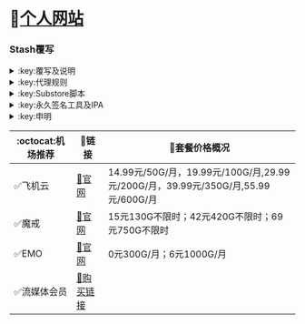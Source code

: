 # 🔔[个人网站](https://whatshub.top)
### Stash覆写

<details>
   <summary>:key:覆写及说明</summary>    
   
|:octocat:覆写|:link:链接|:pushpin:说明|
|--|--|--|
|:white_check_mark:去广告|[:link:链接地址](https://whatshub.top/stoverride/startingad.stoverride)|去广告
|:white_check_mark:去广告mix|[:link:链接地址](https://whatshub.top/stoverride/adultra.stoverride)|去广告mix
|:white_check_mark:去广告mix+|[:link:链接地址](https://whatshub.top/stoverride/adultraplus.stoverride)|去广告mix+
|:white_check_mark:accuweather解锁|[:link:链接地址](https://whatshub.top/stoverride/accu.stoverride)|天气app
|:white_check_mark:alarmy|[:link:链接地址](https://whatshub.top/stoverride/alarmy.stoverride)|使命闹钟
|:white_check_mark:aloha|[:link:链接地址](https://whatshub.top/stoverride/aloha.stoverride)|VPN隐私浏览器
|:white_check_mark:爱美剧|[:link:链接地址](https://whatshub.top/stoverride/amj.stoverride)|影视app 去广告+解锁部分会员功能
|:white_check_mark:Background Eraser|[:link:链接地址](https://whatshub.top/stoverride/aosoft.stoverride)|抠图app
|:white_check_mark:appraven|[:link:链接地址](https://whatshub.top/stoverride/appraven.stoverride)|应用市场
|:white_check_mark:audiomack|[:link:链接地址](https://whatshub.top/stoverride/audiomack.stoverride)|音乐相关app
|:white_check_mark:b612相机|[:link:链接地址](https://whatshub.top/stoverride/b612.stoverride)|相机编辑app
|:white_check_mark:百度云倍速|[:link:链接地址](https://whatshub.top/stoverride/baiducloud.stoverride)|百度云倍率播放
|:white_check_mark:白描|[:link:链接地址](https://whatshub.top/stoverride/baimiao.stoverride)|OCR扫描app
|:white_check_mark:bazaart|[:link:链接地址](https://whatshub.top/stoverride/bazaart.stoverride)|照片编辑
|:white_check_mark:布丁锁屏|[:link:链接地址](https://whatshub.top/stoverride/bdsp.stoverride)|桌面美化类
|:white_check_mark:bedtime fan|[:link:链接地址](https://whatshub.top/stoverride/bedtime-fan.stoverride)|助眠app
|:white_check_mark:bilibili HD|[:link:链接地址](https://whatshub.top/stoverride/bili.stoverride)|哔哩高清解锁
|:white_check_mark:bilibili NoAD|[:link:链接地址](https://whatshub.top/stoverride/biliad.stoverride)|bilibili去广告
|:white_check_mark:波点音乐|[:link:链接地址](https://whatshub.top/stoverride/Bodian.stoverride)|波点音乐去广告
|:white_check_mark:BOOM|[:link:链接地址](https://whatshub.top/stoverride/boom.stoverride)|音乐均衡器
|:white_check_mark:boxjs|[:link:链接地址](https://whatshub.top/stoverride/boxjs.stoverride)|含签到脚本
|:white_check_mark:财新文章解锁|[:link:链接地址](https://whatshub.top/stoverride/caixin.stoverride)|财新会员
|:white_check_mark:彩云天气|[:link:链接地址](https://whatshub.top/stoverride/caiyun.stoverride)|彩云天气SVIP
|:white_check_mark:计算器HD|[:link:链接地址](https://whatshub.top/stoverride/calculator.stoverride)|计算器HD会员
|:white_check_mark:扫描全能王|[:link:链接地址](https://whatshub.top/stoverride/camscanner.stoverride)|扫描全能王会员
|:white_check_mark:克拉壁纸|[:link:链接地址](https://whatshub.top/stoverride/clarity.stoverride)|桌面美化类
|:white_check_mark:colorwidgets|[:link:链接地址](https://whatshub.top/stoverride/colorwidgets.stoverride)|桌面小组件
|:white_check_mark:dailyyoga|[:link:链接地址](https://whatshub.top/stoverride/dailyyoga.stoverride)|每日瑜伽
|:white_check_mark:大蓝鲸|[:link:链接地址](https://whatshub.top/stoverride/dalanjing.stoverride)|视听互动
|:white_check_mark:darkroom|[:link:链接地址](https://whatshub.top/stoverride/darkroom.stoverride)|照片编辑
|:white_check_mark:读书笔记|[:link:链接地址](https://whatshub.top/stoverride/dsbj.stoverride)|笔记类
|:white_check_mark:第一弹|[:link:链接地址](https://whatshub.top/stoverride/dyd.stoverride)|二次元游戏综合社区
|:white_check_mark:儿哥点点|[:link:链接地址](https://whatshub.top/stoverride/egdd.stoverride)|幼儿类
|:white_check_mark:ellabook|[:link:链接地址](https://whatshub.top/stoverride/ellabook.stoverride)|幼儿类
|:white_check_mark:emby|[:link:链接地址](https://whatshub.top/stoverride/emby.stoverride)|Emby解锁
|:white_check_mark:emmo|[:link:链接地址](https://whatshub.top/stoverride/emmo.stoverride)|笔记类
|:white_check_mark:fabulous|[:link:链接地址](https://whatshub.top/stoverride/fabulous.stoverride)|健康类
|:white_check_mark:番茄小说|[:link:链接地址](https://whatshub.top/stoverride/fanqie.stoverride)|番茄小说去广告
|:white_check_mark:fantastical|[:link:链接地址](https://whatshub.top/stoverride/fantastical.stoverride)|日历类
|:white_check_mark:fimo|[:link:链接地址](https://whatshub.top/stoverride/fimo.stoverride)|相机类
|:white_check_mark:grammarly|[:link:链接地址](https://whatshub.top/stoverride/grammarly.stoverride)|外语类
|:white_check_mark:grow|[:link:链接地址](https://whatshub.top/stoverride/grow.stoverride)|健康类
|:white_check_mark:烘焙小屋|[:link:链接地址](https://whatshub.top/stoverride/hbxw.stoverride)|食谱类
|:white_check_mark:京东历史价格|[:link:链接地址](https://whatshub.top/stoverride/HistoryPrice.stoverride)|展开商品名查看历史价格
|:white_check_mark:海豚记账本|[:link:链接地址](https://whatshub.top/stoverride/htjzb.stoverride)|账目类
|:white_check_mark:hyperweb|[:link:链接地址](https://whatshub.top/stoverride/hyperweb.stoverride)|多合一浏览器扩展
|:white_check_mark:ilovepdf|[:link:链接地址](https://whatshub.top/stoverride/ilovepdf.stoverride)|PDF编辑
|:white_check_mark:imuseum|[:link:链接地址](https://whatshub.top/stoverride/imuseum.stoverride)|艺术类
|:white_check_mark:invideo|[:link:链接地址](https://whatshub.top/stoverride/invideo.stoverride)|视频编辑
|:white_check_mark:jibjab|[:link:链接地址](https://whatshub.top/stoverride/jibjab.stoverride)|图片恶搞
|:white_check_mark:句读|[:link:链接地址](https://whatshub.top/stoverride/judou.stoverride)|文学类
|:white_check_mark:kika|[:link:链接地址](https://whatshub.top/stoverride/kika.stoverride)|输入法
|:white_check_mark:酷我音乐|[:link:链接地址](https://whatshub.top/stoverride/kuwo-unlock.stoverride)|酷我音乐解锁
|:white_check_mark:lightroom|[:link:链接地址](https://whatshub.top/stoverride/lightroom.stoverride)|照片编辑
|:white_check_mark:流利说·阅读|[:link:链接地址](https://whatshub.top/stoverride/lls.stoverride)|外语类
|:white_check_mark:螺蛳大语文|[:link:链接地址](https://whatshub.top/stoverride/lsdyw.stoverride)|学习类
|:white_check_mark:免耽漫画|[:link:链接地址](https://whatshub.top/stoverride/mdmanhua.stoverride)|漫画类
|:white_check_mark:美篇|[:link:链接地址](https://whatshub.top/stoverride/meipian.stoverride)|交友类
|:white_check_mark:meistertask|[:link:链接地址](https://whatshub.top/stoverride/meistertask.stoverride)|任务管理
|:white_check_mark:美图秀秀|[:link:链接地址](https://whatshub.top/stoverride/meituxx.stoverride)|美图秀秀解锁会员
|:white_check_mark:漫画台|[:link:链接地址](https://whatshub.top/stoverride/mht.stoverride)|小程序解锁
|:white_check_mark:mix-camera|[:link:链接地址](https://whatshub.top/stoverride/mix-camera.stoverride)|相机类
|:white_check_mark:马卡龙玩图|[:link:链接地址](https://whatshub.top/stoverride/mklwt.stoverride)|照片编辑
|:white_check_mark:mojo|[:link:链接地址](https://whatshub.top/stoverride/mojo.stoverride)|创意模板
|:white_check_mark:molycam|[:link:链接地址](https://whatshub.top/stoverride/molycam.stoverride)|相机类
|:white_check_mark:musixmatch|[:link:链接地址](https://whatshub.top/stoverride/musixmatch.stoverride)|音乐类
|:white_check_mark:myfitnesspal|[:link:链接地址](https://whatshub.top/stoverride/myfitnesspal.stoverride)|健康类
|:white_check_mark:myplate|[:link:链接地址](https://whatshub.top/stoverride/myplate.stoverride)|健康类
|:white_check_mark:netflix_rating|[:link:链接地址](https://whatshub.top/stoverride/netflix_rating.stoverride)|奈飞显示豆瓣评分
|:white_check_mark:nicegram|[:link:链接地址](https://whatshub.top/stoverride/nicegram.stoverride)|nicegram会员解锁
|:white_check_mark:notability|[:link:链接地址](https://whatshub.top/stoverride/notability.stoverride)|笔记类
|:white_check_mark:Now冥想|[:link:链接地址](https://whatshub.top/stoverride/now.stoverride)|助眠app
|:white_check_mark:奶由壁纸|[:link:链接地址](https://whatshub.top/stoverride/nybz.stoverride)|桌面美化类
|:white_check_mark:oldroll|[:link:链接地址](https://whatshub.top/stoverride/oldroll.stoverride)|相机类
|:white_check_mark:peak|[:link:链接地址](https://whatshub.top/stoverride/peak.stoverride)|益智类
|:white_check_mark:配音秀|[:link:链接地址](https://whatshub.top/stoverride/peiyinxiu.stoverride)|配音
|:white_check_mark:photomath|[:link:链接地址](https://whatshub.top/stoverride/photomath.stoverride)|学习类
|:white_check_mark:photoshop Express|[:link:链接地址](https://whatshub.top/stoverride/photoshop.stoverride)|PS
|:white_check_mark:piccollage|[:link:链接地址](https://whatshub.top/stoverride/piccollage.stoverride)|照片编辑
|:white_check_mark:picsart|[:link:链接地址](https://whatshub.top/stoverride/picsart.stoverride)|照片编辑
|:white_check_mark:pillow|[:link:链接地址](https://whatshub.top/stoverride/pillow.stoverride)|健康类
|:white_check_mark:pixelcut|[:link:链接地址](https://whatshub.top/stoverride/pixelcut.stoverride)|照片编辑
|:white_check_mark:pocket lists|[:link:链接地址](https://whatshub.top/stoverride/pocketlists.stoverride)|口袋清单
|:white_check_mark:polarr|[:link:链接地址](https://whatshub.top/stoverride/polarr.stoverride)|照片编辑
|:white_check_mark:皮皮虾|[:link:链接地址](https://whatshub.top/stoverride/ppx.stoverride)|皮皮虾去广告
|:white_check_mark:起伏|[:link:链接地址](https://whatshub.top/stoverride/qifu.stoverride)|助眠app
|:white_check_mark:七猫小说|[:link:链接地址](https://whatshub.top/stoverride/qmxs.stoverride)|七猫小说解锁
|:white_check_mark:多重搜索|[:link:链接地址](https://whatshub.top/stoverride/multisearch.stoverride)|使用方法见模块说明
|:white_check_mark:人人视频|[:link:链接地址](https://whatshub.top/stoverride/rrsp.stoverride)|人人视频/多多视频去广告
|:white_check_mark:时光手账|[:link:链接地址](https://whatshub.top/stoverride/sgsz.stoverride)|笔记类
|:white_check_mark:shadowlinkVPN|[:link:链接地址](https://whatshub.top/stoverride/shadowlinkVPN.stoverride)|解锁VIP节点
|:white_check_mark:smallpdf|[:link:链接地址](https://whatshub.top/stoverride/smallpdf.stoverride)|PDF编辑
|:white_check_mark:石墨文档|[:link:链接地址](https://whatshub.top/stoverride/smwd.stoverride)|石墨文档解锁
|:white_check_mark:少年得到|[:link:链接地址](https://whatshub.top/stoverride/sndd.stoverride)|少年得到解锁
|:white_check_mark:soundcloud|[:link:链接地址](https://whatshub.top/stoverride/soundcloud.stoverride)|解锁soundcloud Go+
|:white_check_mark:spotify|[:link:链接地址](https://whatshub.top/stoverride/spotifyVIP.stoverride)|spotify 部分解锁 不能设置超高音质
|:white_check_mark:去开屏广告|[:link:链接地址](https://whatshub.top/stoverride/startingad.stoverride)|去开屏广告
|:white_check_mark:substore|[:link:链接地址](https://whatshub.top/stoverride/substore.stoverride)|订阅节点过滤/整合/修改/同步
|:white_check_mark:symbolab|[:link:链接地址](https://whatshub.top/stoverride/symbolab.stoverride)|数学解答
|:white_check_mark:tangerine|[:link:链接地址](https://whatshub.top/stoverride/tangerine.stoverride)|银行类
|:white_check_mark:tenpercent|[:link:链接地址](https://whatshub.top/stoverride/tenpercent.stoverride)|健康类
|:white_check_mark:迅雷|[:link:链接地址](https://whatshub.top/stoverride/thunder.stoverride)|迅雷会员
|:white_check_mark:tok cam|[:link:链接地址](https://whatshub.top/stoverride/tokcam.stoverride)|相机类
|:white_check_mark:图图记账|[:link:链接地址](https://whatshub.top/stoverride/tutu.stoverride)|账目类
|:white_check_mark:vista看天下|[:link:链接地址](https://whatshub.top/stoverride/vista.stoverride)|vista看天下会员
|:white_check_mark:vsco|[:link:链接地址](https://whatshub.top/stoverride/vsco.stoverride)|照片编辑
|:white_check_mark:wallcraft|[:link:链接地址](https://whatshub.top/stoverride/wallcraft.stoverride)|桌面美化类
|:white_check_mark:豌豆清单|[:link:链接地址](https://whatshub.top/stoverride/wdqd.stoverride)|清单类
|:white_check_mark:微信公众号去广告|[:link:链接地址](https://whatshub.top/stoverride/wechatad.stoverride)|微信公众号去广告
|:white_check_mark:微博去广告|[:link:链接地址](https://whatshub.top/stoverride/weiboad.stoverride)|微博去广告
|:white_check_mark:workout for women|[:link:链接地址](https://whatshub.top/stoverride/wfw.stoverride)|健康类
|:white_check_mark:widgetsmith|[:link:链接地址](https://whatshub.top/stoverride/widgetsmith.stoverride)|小组件
|:white_check_mark:万能变声器|[:link:链接地址](https://whatshub.top/stoverride/wnbsq.stoverride)|万能变声器
|:white_check_mark:网易蜗牛读书|[:link:链接地址](https://whatshub.top/stoverride/wnds.stoverride)|蜗牛读书解锁
|:white_check_mark:WPS|[:link:链接地址](https://whatshub.top/stoverride/WPS.stoverride)|wps解锁会员
|:white_check_mark:西窗烛|[:link:链接地址](https://whatshub.top/stoverride/xcz.stoverride)|西窗烛解锁
|:white_check_mark:小影|[:link:链接地址](https://whatshub.top/stoverride/xiaoying.stoverride)|小影解锁
|:white_check_mark:香蕉视频|[:link:链接地址](https://whatshub.top/stoverride/xjsp.stoverride)|不知道
|:white_check_mark:xmind思维导图|[:link:链接地址](https://whatshub.top/stoverride/xmind.stoverride)|xmind思维导图解锁
|:white_check_mark:喜马拉雅去广告|[:link:链接地址](https://whatshub.top/stoverride/xmlyad.stoverride)|喜马拉雅去广告
|:white_check_mark:小习惯|[:link:链接地址](https://whatshub.top/stoverride/xxg.stoverride)|自律类
|:white_check_mark:新语听书|[:link:链接地址](https://whatshub.top/stoverride/xyts.stoverride)|阅读类
|:white_check_mark:有道云笔记|[:link:链接地址](https://whatshub.top/stoverride/ydybj.stoverride)|有道云笔记解锁
|:white_check_mark:亦飞GIF|[:link:链接地址](https://whatshub.top/stoverride/yifeigif.stoverride)|照片编辑
|:white_check_mark:一甜相机|[:link:链接地址](https://whatshub.top/stoverride/yitian.stoverride)|一甜相机解锁
|:white_check_mark:一言|[:link:链接地址](https://whatshub.top/stoverride/yiyan.stoverride)|一言解锁
|:white_check_mark:云听|[:link:链接地址](https://whatshub.top/stoverride/yunting.stoverride)|云听解锁
|:white_check_mark:语文趣配音|[:link:链接地址](https://whatshub.top/stoverride/ywqpy.stoverride)|配音类
|:white_check_mark:斑马海报|[:link:链接地址](https://whatshub.top/stoverride/zebra.stoverride)|设计类
|:white_check_mark:知乎去广告|[:link:链接地址](https://whatshub.top/stoverride/ZhihuBlock.stoverride)|知乎去广告
|:white_check_mark:知乎优化|[:link:链接地址](https://whatshub.top/stoverride/ZhihuOpt.stoverride)|知乎优化
|:white_check_mark:纸条|[:link:链接地址](https://whatshub.top/stoverride/zhitiao.stoverride)|作文素材
|:white_check_mark:指尖时光|[:link:链接地址](https://whatshub.top/stoverride/zjsg.stoverride)|日程管理
|:white_check_mark:知音漫客|[:link:链接地址](https://whatshub.top/stoverride/zymk.stoverride)|知音漫客解锁
|:white_check_mark:Spotify歌词翻译|[:link:链接地址](https://whatshub.top/stoverride/spotify_lyric.stoverride)|需申请百度翻译API 教程在模块内
|:white_check_mark:NFC门禁卡公交卡|[:link:链接地址](https://whatshub.top/stoverride/nfc.stoverride)|NFC功能类
|:white_check_mark:搜图神器|[:link:链接地址](https://whatshub.top/stoverride/stsq.stoverride)|解锁VIP功能
|:white_check_mark:彩云天气通知任务|[:link:链接地址](https://whatshub.top/stoverride/caiyun_cron.stoverride)|天气通知，需搭配BOXJS使用
|:white_check_mark:Calm解锁|[:link:链接地址](https://whatshub.top/stoverride/calm.stoverride)|健康类
|:white_check_mark:HTTPS抓包|[:link:链接地址](https://whatshub.top/stoverride/https.stoverride)|抓包工具
|:white_check_mark:SSA丝社|[:link:链接地址](https://whatshub.top/stoverride/ssa.stoverride)|不知道
|:white_check_mark:小小优趣|[:link:链接地址](https://whatshub.top/stoverride/xxyq.stoverride)|儿童类
|:white_check_mark:幻影相册|[:link:链接地址](https://whatshub.top/stoverride/hyxc.stoverride)|照片编辑
|:white_check_mark:精塾国学|[:link:链接地址](https://whatshub.top/stoverride/jsgx.stoverride)|学习类
|:white_check_mark:PrettyUp|[:link:链接地址](https://whatshub.top/stoverride/prettyup.stoverride)|视频美化
|:white_check_mark:微博lite去广告|[:link:链接地址](https://whatshub.top/stoverride/weibolitead.stoverride)|微博轻享版去广告
|:white_check_mark:BILI自动地区|[:link:链接地址](https://whatshub.top/stoverride/bili-region.stoverride)|bili自动地区
|:white_check_mark:CUBOX|[:link:链接地址](https://whatshub.top/stoverride/cubox.stoverride)|文件收集整理
|:white_check_mark:pandora|[:link:链接地址](https://whatshub.top/stoverride/pandora.stoverride)|订阅管理
|:white_check_mark:微信阅读积分兑换|[:link:链接地址](https://whatshub.top/stoverride/wechatread.stoverride)|请查阅脚本内教程
|:white_check_mark:来音智能陪练|[:link:链接地址](https://whatshub.top/stoverride/ly.stoverride)|音乐训练
|:white_check_mark:熊掌记|[:link:链接地址](https://whatshub.top/stoverride/xzj.stoverride)|笔记类
|:white_check_mark:如期|[:link:链接地址](https://whatshub.top/stoverride/rq.stoverride)|扫码
|:white_check_mark:CEO周课|[:link:链接地址](https://whatshub.top/stoverride/ceo.stoverride)|CEO周课
|:white_check_mark:Fileball|[:link:链接地址](https://whatshub.top/stoverride/fileball.stoverride)|文件管理
|:white_check_mark:1blocker|[:link:链接地址](https://whatshub.top/stoverride/1blocker.stoverride)|浏览器广告屏蔽
|:white_check_mark:AI换脸秀|[:link:链接地址](https://whatshub.top/stoverride/ai.stoverride)|换脸app
|:white_check_mark:proknockout|[:link:链接地址](https://whatshub.top/stoverride/proknockout.stoverride)|P图
|:white_check_mark:青柠海报|[:link:链接地址](https://whatshub.top/stoverride/qnhb.stoverride)|海报设计
|:white_check_mark:Faintv|[:link:链接地址](https://whatshub.top/stoverride/faintv.stoverride)|视频类
|:white_check_mark:微信听书|[:link:链接地址](https://whatshub.top/stoverride/wxts.stoverride)|听书
|:white_check_mark:人民日报去广告|[:link:链接地址](https://whatshub.top/stoverride/rmrb.stoverride)|人民日报
|:white_check_mark:爱企查|[:link:链接地址](https://whatshub.top/stoverride/aqc.stoverride)|爱企查
|:white_check_mark:微信读书免费卡解锁|[:link:链接地址](https://whatshub.top/stoverride/wxds.stoverride)|阅读类
|:white_check_mark:chic|[:link:链接地址](https://whatshub.top/stoverride/chic.stoverride)|相机类
|:white_check_mark:有道词典|[:link:链接地址](https://whatshub.top/stoverride/ydcd.stoverride)|翻译类
|:white_check_mark:一路听天下|[:link:链接地址](https://whatshub.top/stoverride/ylttx.stoverride)|一路听天下
|:white_check_mark:网速测试大师|[:link:链接地址](https://whatshub.top/stoverride/wscsds.stoverride)|测速
|:white_check_mark:网速管家|[:link:链接地址](https://whatshub.top/stoverride/wsgj.stoverride)|测速
|:white_check_mark:EFEKT美易|[:link:链接地址](https://whatshub.top/stoverride/efekt.stoverride)|视频特效
|:white_check_mark:WPS稻壳会员|[:link:链接地址](https://whatshub.top/stoverride/doc.stoverride)|文档编辑
|:white_check_mark:米克锁屏|[:link:链接地址](https://whatshub.top/stoverride/mksp.stoverride)|桌面美化
|:white_check_mark:阿布睡前故事|[:link:链接地址](https://whatshub.top/stoverride/absqgs.stoverride)|儿童类
|:white_check_mark:collart|[:link:链接地址](https://whatshub.top/stoverride/collart.stoverride)|照片编辑
|:white_check_mark:博商小麦|[:link:链接地址](https://whatshub.top/stoverride/bsxm.stoverride)|学习类
|:white_check_mark:MEMRISE|[:link:链接地址](https://whatshub.top/stoverride/memrise.stoverride)|外语学习
|:white_check_mark:堆糖|[:link:链接地址](https://whatshub.top/stoverride/duitang.stoverride)|桌面美化
|:white_check_mark:Flomo|[:link:链接地址](https://whatshub.top/stoverride/flomo.stoverride)|笔记类
|:white_check_mark:APTV|[:link:链接地址](https://whatshub.top/stoverride/aptv.stoverride)|文件存储
|:white_check_mark:香哈菜谱大全|[:link:链接地址](https://whatshub.top/stoverride/cp.stoverride)|菜谱
|:white_check_mark:长相思|[:link:链接地址](https://whatshub.top/stoverride/cxs.stoverride)|学习类
|:white_check_mark:电子请柬制作|[:link:链接地址](https://whatshub.top/stoverride/dzqj.stoverride)|设计类
|:white_check_mark:黄油相机|[:link:链接地址](https://whatshub.top/stoverride/hyxj.stoverride)|相机类
|:white_check_mark:Lingokids|[:link:链接地址](https://whatshub.top/stoverride/lingokids.stoverride)|幼儿学习类
|:white_check_mark:百度文库|[:link:链接地址](https://whatshub.top/stoverride/bdwk.stoverride)|阅读权限解锁
|:white_check_mark:Craft|[:link:链接地址](https://whatshub.top/stoverride/craft.stoverride)|文档类
|:white_check_mark:Panda小组件|[:link:链接地址](https://whatshub.top/stoverride/panda.stoverride)|桌面美化
|:white_check_mark:Keep|[:link:链接地址](https://whatshub.top/stoverride/keep.stoverride)|健身类
|:white_check_mark:Documents|[:link:链接地址](https://whatshub.top/stoverride/documents.stoverride)|文件管理
|:white_check_mark:Planny|[:link:链接地址](https://whatshub.top/stoverride/planny.stoverride)|任务计划
|:white_check_mark:Ego Reader|[:link:链接地址](https://whatshub.top/stoverride/ego.stoverride)|RSS阅读器
|:white_check_mark:极速扫描仪|[:link:链接地址](https://whatshub.top/stoverride/jssmy.stoverride)|扫描
|:white_check_mark:指尖笔记|[:link:链接地址](https://whatshub.top/stoverride/zjbj.stoverride)|笔记
|:white_check_mark:钱迹|[:link:链接地址](https://whatshub.top/stoverride/qj.stoverride)|记账
|:white_check_mark:Agenda|[:link:链接地址](https://whatshub.top/stoverride/agenda.stoverride)|笔记
|:white_check_mark:即刻运动|[:link:链接地址](https://whatshub.top/stoverride/agenda.stoverride)|健身类
|:white_check_mark:Day One|[:link:链接地址](https://whatshub.top/stoverride/dayone.stoverride)|日记类
|:white_check_mark:Usage|[:link:链接地址](https://whatshub.top/stoverride/usage.stoverride)|小组件
|:white_check_mark:谜底时钟|[:link:链接地址](https://whatshub.top/stoverride/mdsz.stoverride)|日历小组件
|:white_check_mark:MoneyThings|[:link:链接地址](https://whatshub.top/stoverride/moneythings.stoverride)|钱包类
|:white_check_mark:手机扫描仪|[:link:链接地址](https://whatshub.top/stoverride/sjsmy.stoverride)|扫描
|:white_check_mark:Sorted|[:link:链接地址](https://whatshub.top/stoverride/sorted.stoverride)|日历
|:white_check_mark:尽简衣橱|[:link:链接地址](https://whatshub.top/stoverride/jjyc.stoverride)|衣橱管理
|:white_check_mark:看理想|[:link:链接地址](https://whatshub.top/stoverride/klx.stoverride)|媒体类
|:white_check_mark:目标地图|[:link:链接地址](https://whatshub.top/stoverride/mbdt.stoverride)|任务管理类
|:white_check_mark:拼图酱|[:link:链接地址](https://whatshub.top/stoverride/ptj.stoverride)|图片编辑
|:white_check_mark:向日葵阅读|[:link:链接地址](https://whatshub.top/stoverride/xrk.stoverride)|阅读类
|:white_check_mark:卡片日记|[:link:链接地址](https://whatshub.top/stoverride/kprj.stoverride)|日记类
|:white_check_mark:莉景天气|[:link:链接地址](https://whatshub.top/stoverride/ljtq.stoverride)|天气类
|:white_check_mark:Motivation|[:link:链接地址](https://whatshub.top/stoverride/motivation.stoverride)|组件类
|:white_check_mark:PDF Viewer|[:link:链接地址](https://whatshub.top/stoverride/pdfviewer.stoverride)|文档编辑
|:white_check_mark:Percento|[:link:链接地址](https://whatshub.top/stoverride/percento.stoverride)|账目管理
|:white_check_mark:Pixelance|[:link:链接地址](https://whatshub.top/stoverride/pixelance.stoverride)|图片编辑
|:white_check_mark:Retake|[:link:链接地址](https://whatshub.top/stoverride/retake.stoverride)|照片修复
|:white_check_mark:色采|[:link:链接地址](https://whatshub.top/stoverride/sc.stoverride)|图片编辑
|:white_check_mark:闪萌表情|[:link:链接地址](https://whatshub.top/stoverride/smbq.stoverride)|表情类
|:white_check_mark:音频剪辑|[:link:链接地址](https://whatshub.top/stoverride/ypjj.stoverride)|音频剪辑
|:white_check_mark:Varlens|[:link:链接地址](https://whatshub.top/stoverride/varlens.stoverride)|相机类
|:white_check_mark:一木记账|[:link:链接地址](https://whatshub.top/stoverride/ymjz.stoverride)|记账类
|:white_check_mark:Drafts|[:link:链接地址](https://whatshub.top/stoverride/drafts.stoverride)|文档编辑类
|:white_check_mark:叮叮水印相机|[:link:链接地址](https://whatshub.top/stoverride/ddsyxj.stoverride)|相机类
|:white_check_mark:Emote|[:link:链接地址](https://whatshub.top/stoverride/emote.stoverride)|表情类
|:white_check_mark:灵敢足迹|[:link:链接地址](https://whatshub.top/stoverride/lgzj.stoverride)|旅行类
|:white_check_mark:7分钟HIIT运动|[:link:链接地址](https://whatshub.top/stoverride/seven.stoverride)|健康类
|:white_check_mark:私密相册管家|[:link:链接地址](https://whatshub.top/stoverride/smxcgj.stoverride)|相册
|:white_check_mark:FitnessView|[:link:链接地址](https://whatshub.top/stoverride/fnv.stoverride)|健康类
|:white_check_mark:TODO清单|[:link:链接地址](https://whatshub.top/stoverride/todo.stoverride)|计划任务类
|:white_check_mark:淘票票评分|[:link:链接地址](https://whatshub.top/stoverride/tpp.stoverride)|支付宝内淘票票评分
|:white_check_mark:天天豆|[:link:链接地址](https://whatshub.top/stoverride/ttd.stoverride)|日记类
|:white_check_mark:咖映|[:link:链接地址](https://whatshub.top/stoverride/ky.stoverride)|直播类
|:white_check_mark:VCUS|[:link:链接地址](https://whatshub.top/stoverride/vcus.stoverride)|视频编辑
|:white_check_mark:傲软PDF编辑|[:link:链接地址](https://whatshub.top/stoverride/arpdfbj.stoverride)|PDF编辑
|:white_check_mark:傲软投屏|[:link:链接地址](https://whatshub.top/stoverride/artp.stoverride)|投屏
|:white_check_mark:幻休|[:link:链接地址](https://whatshub.top/stoverride/hx.stoverride)|助眠APP
|:white_check_mark:绘影字幕|[:link:链接地址](https://whatshub.top/stoverride/hyzm.stoverride)|字幕app
|:white_check_mark:汇中考|[:link:链接地址](https://whatshub.top/stoverride/hzk.stoverride)|学习类
|:white_check_mark:iScreen|[:link:链接地址](https://whatshub.top/stoverride/iscreen.stoverride)|桌面美化类
|:white_check_mark:小组件盒子|[:link:链接地址](https://whatshub.top/stoverride/xzjhz.stoverride)|桌面美化类
|:white_check_mark:佐糖|[:link:链接地址](https://whatshub.top/stoverride/zt.stoverride)|图片处理
|:white_check_mark:飞鱼计划|[:link:链接地址](https://whatshub.top/stoverride/fyjh.stoverride)|生活记录工具
|:white_check_mark:过期啦|[:link:链接地址](https://whatshub.top/stoverride/gql.stoverride)|保质期提醒
|:white_check_mark:乃糖小组件|[:link:链接地址](https://whatshub.top/stoverride/nt.stoverride)|桌面美化类
|:white_check_mark:一书一课|[:link:链接地址](https://whatshub.top/stoverride/ysyk.stoverride)|学习类
|:white_check_mark:充电助手|[:link:链接地址](https://whatshub.top/stoverride/cdzs.stoverride)|电池助手
|:white_check_mark:电视家|[:link:链接地址](https://whatshub.top/stoverride/dsj.stoverride)|视频媒体
|:white_check_mark:Endel|[:link:链接地址](https://whatshub.top/stoverride/endel.stoverride)|助眠类
|:white_check_mark:格至日记|[:link:链接地址](https://whatshub.top/stoverride/gzrj.stoverride)|日记类
|:white_check_mark:高德地图去广告|[:link:链接地址](https://whatshub.top/stoverride/gddt.stoverride)|地图
|:white_check_mark:好事发生|[:link:链接地址](https://whatshub.top/stoverride/hsfs.stoverride)|日记类
|:white_check_mark:简讯|[:link:链接地址](https://whatshub.top/stoverride/jianxun.stoverride)|阅读类
|:white_check_mark:可拍|[:link:链接地址](https://whatshub.top/stoverride/kepai.stoverride)|视频编辑
|:white_check_mark:Lifeviewer|[:link:链接地址](https://whatshub.top/stoverride/lifeviewer.stoverride)|视频编辑
|:white_check_mark:Relens|[:link:链接地址](https://whatshub.top/stoverride/relens.stoverride)|相机类
|:white_check_mark:Vivacut|[:link:链接地址](https://whatshub.top/stoverride/vivacut.stoverride)|视频编辑
|:white_check_mark:Watchout|[:link:链接地址](https://whatshub.top/stoverride/watchout.stoverride)|桌面美化
|:white_check_mark:无痕去水印|[:link:链接地址](https://whatshub.top/stoverride/whqsy.stoverride)|图片编辑
|:white_check_mark:一键换脸|[:link:链接地址](https://whatshub.top/stoverride/yjhl.stoverride)|图片编辑
|:white_check_mark:Styleart|[:link:链接地址](https://whatshub.top/stoverride/styleart.stoverride)|图片编辑
|:white_check_mark:7动|[:link:链接地址](https://whatshub.top/stoverride/7dong.stoverride)|健身类
|:white_check_mark:生活指数定时提醒|[:link:链接地址](https://whatshub.top/stoverride/lifeindex.stoverride)|生活提醒
|:white_check_mark:油价提醒|[:link:链接地址](https://whatshub.top/stoverride/oil.stoverride)|油价提醒
|:white_check_mark:海报工厂|[:link:链接地址](https://whatshub.top/stoverride/hbgc.stoverride)|图片编辑
|:white_check_mark:我的番茄|[:link:链接地址](https://whatshub.top/stoverride/wdfq.stoverride)|时间管理
|:white_check_mark:FoMz|[:link:链接地址](https://whatshub.top/stoverride/fomz.stoverride)|相机类
|:white_check_mark:日杂相机|[:link:链接地址](https://whatshub.top/stoverride/rzxj.stoverride)|相机类
|:white_check_mark:古诗词大全|[:link:链接地址](https://whatshub.top/stoverride/gscdq.stoverride)|学习类
|:white_check_mark:Mondly|[:link:链接地址](https://whatshub.top/stoverride/mondly.stoverride)|外语学习类
|:white_check_mark:猫头鹰文件|[:link:链接地址](https://whatshub.top/stoverride/mtywj.stoverride)|文件管理
|:white_check_mark:YouTube去广告|[:link:链接地址](https://whatshub.top/stoverride/YouTubeAd.stoverride)|画中画，后台播放
|:white_check_mark:汉堡儿童故事|[:link:链接地址](https://whatshub.top/stoverride/hbetgs.stoverride)|早教类
|:white_check_mark:iconKiller|[:link:链接地址](https://whatshub.top/stoverride/iconkiller.stoverride)|更改ios图标
|:white_check_mark:一寸证件照|[:link:链接地址](https://whatshub.top/stoverride/yczjz.stoverride)|证件照
|:white_check_mark:中华诗词库|[:link:链接地址](https://whatshub.top/stoverride/zhsck.stoverride)|学习类
|:white_check_mark:字体册|[:link:链接地址](https://whatshub.top/stoverride/ztc.stoverride)|系统美化
|:white_check_mark:配音|[:link:链接地址](https://whatshub.top/stoverride/peiyin.stoverride)|配音app
|:white_check_mark:AdGuard|[:link:链接地址](https://whatshub.top/stoverride/adguard.stoverride)|去广告app
|:white_check_mark:阿里云盘签到|[:link:链接地址](https://whatshub.top/stoverride/aliyun.stoverride)|阿里云盘签到


* 如无必要 请勿更新解锁app
</details>
<details>
  <summary>:key:代理规则</summary>  

|:octocat:规则|:link:链接|
|--|--|
|:white_check_mark:ASN-China|[:link:链接地址](https://whatshub.top/rule/ASN-CN-st.list)
|:white_check_mark:ASN-轻量|[:link:链接地址](https://whatshub.top/rule/ASN-lite-st.list)
|:white_check_mark:ChinaIPs|[:link:链接地址](https://whatshub.top/rule/IPs-CN-st.list)
|:white_check_mark:人工智能|[:link:链接地址](https://whatshub.top/rule/ai-st.list)
|:white_check_mark:去广告|[:link:链接地址](https://whatshub.top/rule/AdvertisingLite-st.list)
|:white_check_mark:Anti-AD|[:link:链接地址](https://whatshub.top/rule/AntiAD-st.list)
|:white_check_mark:微软服务|[:link:链接地址](https://whatshub.top/rule/Microsoft-st.list)
|:white_check_mark:苹果服务|[:link:链接地址](https://whatshub.top/rule/Apple-st.list)
|:white_check_mark:AppStore|[:link:链接地址](https://whatshub.top/rule/AppStore-st.list)
|:white_check_mark:Telegram|[:link:链接地址](https://whatshub.top/rule/Telegram-st.list)
|:white_check_mark:微博|[:link:链接地址](https://whatshub.top/rule/Weibo-st.list)
|:white_check_mark:微信|[:link:链接地址](https://whatshub.top/rule/WeChat-st.list)
|:white_check_mark:Twitter|[:link:链接地址](https://whatshub.top/rule/Twitter-st.list)
|:white_check_mark:Spotify|[:link:链接地址](https://whatshub.top/rule/Spotify-st.list)
|:white_check_mark:PayPal|[:link:链接地址](https://whatshub.top/rule/PayPal-st.list)
|:white_check_mark:FaceBook|[:link:链接地址](https://whatshub.top/rule/Facebook-st.list)
|:white_check_mark:Reddit|[:link:链接地址](https://whatshub.top/rule/Reddit-st.list)
|:white_check_mark:Discord|[:link:链接地址](https://whatshub.top/rule/Discord-st.list)
|:white_check_mark:YouTube|[:link:链接地址](https://whatshub.top/rule/YouTube-st.list)
|:white_check_mark:YouTubeMusic|[:link:链接地址](https://whatshub.top/rule/YouTubeMusic-st.list)
|:white_check_mark:Netflix|[:link:链接地址](https://whatshub.top/rule/Netflix-st.list)
|:white_check_mark:Disney|[:link:链接地址](https://whatshub.top/rule/Disney-st.list)
|:white_check_mark:BiliBili|[:link:链接地址](https://whatshub.top/rule/BiliBili-st.list)
|:white_check_mark:国内媒体|[:link:链接地址](https://whatshub.top/rule/ChinaMedia-st.list)
|:white_check_mark:国外媒体|[:link:链接地址](https://whatshub.top/rule/ProxyMedia-st.list)
|:white_check_mark:Google|[:link:链接地址](https://whatshub.top/rule/Google-st.list)
|:white_check_mark:OneDrive|[:link:链接地址](https://whatshub.top/rule/OneDrive-st.list)
|:white_check_mark:AppleMusic|[:link:链接地址](https://whatshub.top/rule/AppleMusic-st.list)
|:white_check_mark:Line|[:link:链接地址](https://whatshub.top/rule/Line-st.list)
|:white_check_mark:TikTok|[:link:链接地址](https://whatshub.top/rule/TikTok-st.list)
|:white_check_mark:Cloudflare|[:link:链接地址](https://whatshub.top/rule/Cloudflare-st.list)
|:white_check_mark:维基百科|[:link:链接地址](https://whatshub.top/rule/Wikipedia-st.list)
|:white_check_mark:BBC|[:link:链接地址](https://whatshub.top/rule/BBC-st.list)
|:white_check_mark:亚马逊|[:link:链接地址](https://whatshub.top/rule/Amazon-st.list)
|:white_check_mark:Instagram|[:link:链接地址](https://whatshub.top/rule/Instagram-st.list)
|:white_check_mark:Whatsapp|[:link:链接地址](https://whatshub.top/rule/Whatsapp-st.list)
|:white_check_mark:巴哈姆特|[:link:链接地址](https://whatshub.top/rule/Bahamut-st.list)
|:white_check_mark:HBO|[:link:链接地址](https://whatshub.top/rule/HBO-st.list)
|:white_check_mark:Fox|[:link:链接地址](https://whatshub.top/rule/Fox-st.list)
|:white_check_mark:Hulu|[:link:链接地址](https://whatshub.top/rule/Hulu-st.list)
|:white_check_mark:KKBOX|[:link:链接地址](https://whatshub.top/rule/KKBOX-st.list)
|:white_check_mark:TIDAL|[:link:链接地址](https://whatshub.top/rule/TIDAL-st.list)
|:white_check_mark:TVB|[:link:链接地址](https://whatshub.top/rule/TVB-st.list)
|:white_check_mark:Emby|[:link:链接地址](https://whatshub.top/rule/Emby-st.list)
|:white_check_mark:网易云音乐|[:link:链接地址](https://whatshub.top/rule/NetEaseMusic-st.list)
|:white_check_mark:GitHub|[:link:链接地址](https://whatshub.top/rule/GitHub-st.list)
|:white_check_mark:Dropbox|[:link:链接地址](https://whatshub.top/rule/Dropbox-st.list)
|:white_check_mark:Duckduckgo|[:link:链接地址](https://whatshub.top/rule/Duckduckgo-st.list)
|:white_check_mark:国外代理|[:link:链接地址](https://whatshub.top/rule/Proxy-st.list)
|:white_check_mark:国内直连|[:link:链接地址](https://whatshub.top/rule/China-st.list)




</details>




<details>
  <summary>:key:Substore脚本</summary>  
  
|:octocat:Sub-Store脚本|:link:链接|:pushpin:操作说明|
|--|--|--|
|:white_check_mark:脚本操作：重命名|[:link:链接地址](https://raw.githubusercontent.com/qwerzl/rename.js/main/rename.js#input=zh&output=zh&airport=你需要的机场名)|SubStore-订阅编辑-添加操作-脚本操作-粘贴链接（自行修改自己的机场名）
|:white_check_mark:脚本过滤：筛选80 443端口|[:link:链接地址](https://raw.githubusercontent.com/deezertidal/private/main/port-filter.js)|SubStore-订阅编辑-添加操作-脚本过滤-粘贴链接
|:white_check_mark:脚本过滤：筛选80,443，vmess,ws节点(免流节点)|[:link:链接地址](https://raw.githubusercontent.com/deezertidal/private/main/nodes-filter.js)|SubStore-订阅编辑-添加操作-脚本过滤-粘贴链接
|:white_check_mark:脚本操作：修改host混淆|[:link:链接地址](https://raw.githubusercontent.com/deezertidal/private/main/vmess-host.js)|SubStore-订阅编辑-添加操作-脚本操作-粘贴链接（自行修改参数）
</details>


<details>
  <summary>:key:永久签名工具及IPA</summary>  
  
|:octocat:签名工具|:link:链接|:pushpin:操作说明|
|--|--|--|
|:white_check_mark:TrollStore 永久签名|[:link:教程](https://github.com/deezertidal/shadowrocket-rules/blob/main/TrollStore.MD)|支持iOS14.0-15.4.1
|:white_check_mark:Youtube.ipa|[:link:链接地址](https://github.com/qnblackcat/uYouPlus/releases/download/v18.08.1-2.3.1/uYouPlus_18.08.1_2.3.1.ipa)|去广告 后台播放音乐 画中画
|:white_check_mark:微信双开.ipa|[:link:链接地址](https://github.com/zwf234/WeChat/releases)|双开
|:white_check_mark:Appstore++|[:link:链接地址](https://ipa.store/2886.html)|降级工具
|:white_check_mark:Tiktok.ipa|[:link:链接地址](https://drive.google.com/file/d/1XMbpcMiv2yYEw6ApYG8sCL9oGNbPpcJ5/view?usp=drivesdk)|内置换区功能
|:white_check_mark:No homebar|[:link:链接地址](https://appdb.to/app/cydia/1900001061)|隐藏屏幕底部横条
|:white_check_mark:Trollspeed.ipa|[:link:链接地址](https://drive.google.com/file/d/17HIcHpiclJnFi_pAVpc71rTsDAL3JKCn/view)|显示网速
|:white_check_mark:其他.ipa|[:link:链接地址](https://appdb.to/search/?type=cydia)，[:link:链接地址](https://ipa.store)|

</details>





 <details>
  <summary>:key:申明</summary>
:warning:免责声明：

* 本项目涉及的任何解锁和解密分析脚本仅用于资源共享和学习研究，不能保证其合法性，准确性，完整性和有效性，请根据情况自行判断.

* 间接使用脚本的任何用户，包括但不限于建立VPS或在某些行为违反国家/地区法律或相关法规的情况下进行传播, 本项目对于由此引起的任何隐私泄漏或其他后果概不负责.

* 请勿将Script项目的任何内容用于商业或非法目的，否则后果自负.

* 如果任何单位或个人认为该项目的脚本可能涉嫌侵犯其权利，则应及时通知并提供身份证明，所有权证明，我们将在收到认证文件后删除相关脚本.

* 对任何脚本问题概不负责，包括但不限于由任何脚本错误导致的任何损失或损害.

* 您必须在下载后的24小时内从计算机或手机中完全删除以上内容.

* 任何以任何方式查看此项目的人或直接或间接使用该Script项目的任何脚本的使用者都应仔细阅读此声明。保留随时更改或补充此免责声明的权利。一旦使用并复制了任何相关脚本或Script项目的规则，则视为您已接受此免责声明.


### 特别感谢：
#### 排名不分先后,如有遗漏请提醒补充：

* [@ddgksf2013](https://github.com/ddgksf2013)

* [@Marol62926](https://github.com/Marol62926)

* [@Tartarus2014](https://github.com/Tartarus2014)

* [@I-am-R-E](https://github.com/I-am-R-E)

* [@yqc007](https://github.com/yqc007)

* [@nzw9314](https://github.com/nzw9314)

* [@Qure](https://github.com/Koolson/Qure)

* [@Orz](https://github.com/Orz-3/mini)

* [@NobyDa](https://github.com/NobyDa)

* [@lhie1](https://github.com/lhie1)

* [@ConnersHua](https://github.com/ConnersHua)

* [@chavyleung](https://github.com/chavyleung)

* [@yichahucha](https://github.com/yichahucha)

* [@langkhach270389](https://github.com/langkhach270389)

* [@Choler](https://github.com/Choler)

* [@onewayticket255](https://github.com/onewayticket255)

* [@NavePnow](https://github.com/NavePnow)

* [@Meeta](https://github.com/MeetaGit)

* [@Neurogram-R](https://github.com/Neurogram-R)

* [@sazs34](https://github.com/sazs34)

* [@uniqueque](https://github.com/uniqueque)

* [@eHpo](https://github.com/eHpo1/Rules)

* [@Sunert](https://github.com/Sunert/Scripts)

* [@songyangzz](https://github.com/songyangzz/QuantumultX.git)

* [@zZPiglet](https://github.com/zZPiglet/Task.git)

* [@Peng-YM](https://github.com/Peng-YM/QuanX)

* [@evilbutcher](https://github.com/evilbutcher/Quantumult_X/tree/master)

* [@lxk0301](https://gitee.com/lxk0301/jd_scripts/tree/master/)

* [@toulanboy](https://github.com/toulanboy/scripts)

* [@lowking](https://github.com/lowking/Scripts)

 </details>

|:octocat:机场推荐|:link:链接| :pushpin:套餐价格概况
|--|--|--|
|:white_check_mark:飞机云|[:link:官网](https://feijiyun960.com/auth/register?code=iMgM)|14.99元/50G/月，19.99元/100G/月,29.99元/200G/月，39.99元/350G/月,55.99元/600G/月
|:white_check_mark:魔戒|[:link:官网](https://mojie.app/register?aff=tq2kydAz)|15元130G不限时；42元420G不限时；69元750G不限时
|:white_check_mark:EMO|[:link:官网](https://yyds.emovpns.top/#/register?code=7KLxhYOS)|0元300G/月；6元1000G/月
|:white_check_mark:流媒体会员|[:link:购买链接](https://ihezu.gold/r8YMSR)|  
